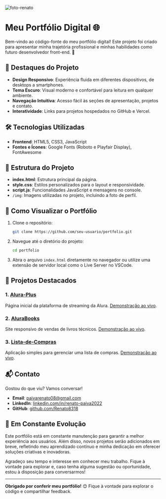 ![foto-renato](https://github.com/user-attachments/assets/f9623009-c6c9-4b6c-880d-c58fb2e7d0f9)


# Meu Portfólio Digital 🌐

Bem-vindo ao código-fonte do meu portfólio digital! Este projeto foi criado para apresentar minha trajetória profissional e minhas habilidades como futuro desenvolvedor front-end. 🚀

## 🎨 Destaques do Projeto

- **Design Responsivo**: Experiência fluida em diferentes dispositivos, de desktops a smartphones.
- **Tema Escuro**: Visual moderno e confortável para leitura em qualquer ambiente.
- **Navegação Intuitiva**: Acesso fácil às seções de apresentação, projetos e contato.
- **Interatividade**: Links para projetos hospedados no GitHub e Vercel.

## 🛠️ Tecnologias Utilizadas

- **Frontend**: HTML5, CSS3, JavaScript
- **Fontes e Ícones**: Google Fonts (Roboto e Playfair Display), FontAwesome

## 📂 Estrutura do Projeto

- **index.html**: Estrutura principal da página.
- **style.css**: Estilos personalizados para o layout e responsividade.
- **script.js**: Funcionalidades JavaScript e mensagens no console.
- `/img`: Imagens utilizadas no projeto, incluindo a foto de perfil.

## 🚀 Como Visualizar o Portfólio

1. Clone o repositório:
   ```bash
   git clone https://github.com/seu-usuario/portfolio.git
   ```
2. Navegue até o diretório do projeto:
   ```bash
   cd portfolio
   ```
3. Abra o arquivo `index.html` diretamente no navegador ou utilize uma extensão de servidor local como o Live Server no VSCode.

## 🌟 Projetos Destacados

### 1. [Alura-Plus](https://github.com/Renato8318/Alura-Plus)
Página inicial da plataforma de streaming da Alura. [Demonstração ao vivo](https://alura-plus-tawny-three.vercel.app/).

### 2. [AluraBooks](https://github.com/Renato8318/AluraBooks)
Site responsivo de vendas de livros técnicos. [Demonstração ao vivo](https://alura-books-ruby.vercel.app/).

### 3. [Lista-de-Compras](https://github.com/Renato8318/Lista-de-Compras)
Aplicação simples para gerenciar uma lista de compras. [Demonstração ao vivo](https://lista-de-compras-flame.vercel.app/).

## 📬 Contato

Gostou do que viu? Vamos conversar!

- **Email**: [paivarenato08@gmail.com](mailto:paivarenato08@gmail.com)
- **LinkedIn**: [linkedin.com/in/renato-paiva2022](https://www.linkedin.com/in/renato-paiva2022/)
- **GitHub**: [github.com/Renato8318](https://github.com/Renato8318)

## 🚧 Em Constante Evolução

Este portfólio está em constante manutenção para garantir a melhor experiência aos usuários. Além disso, novos projetos serão adicionados em breve, refletindo meu aprendizado contínuo e minha dedicação em oferecer soluções criativas e inovadoras.

Agradeço seu tempo e interesse em conhecer meu trabalho. Fique à vontade para explorar e, caso tenha alguma sugestão ou oportunidade, estou à disposição para conversarmos!

---

**Obrigado por conferir meu portfólio!** 😊 Fique à vontade para explorar o código e compartilhar feedback.

